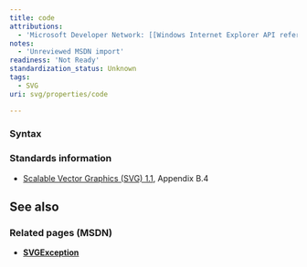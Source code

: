 ```yaml
---
title: code
attributions:
  - 'Microsoft Developer Network: [[Windows Internet Explorer API reference](http://msdn.microsoft.com/en-us/library/ie/hh828809%28v=vs.85%29.aspx) Article]'
notes:
  - 'Unreviewed MSDN import'
readiness: 'Not Ready'
standardization_status: Unknown
tags:
  - SVG
uri: svg/properties/code

---
```

### <span>Syntax</span>

### <span>Standards information</span>

-   [Scalable Vector Graphics (SVG) 1.1](http://go.microsoft.com/fwlink/p/?linkid=190918), Appendix B.4

## <span>See also</span>

### <span>Related pages (MSDN)</span>

-   [**SVGException**](/svg/objects/SVGException)
